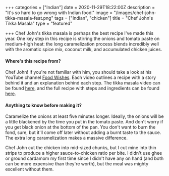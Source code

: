 +++
categories = ["Indian"]
date = 2020-11-29T18:22:00Z
description = "It's so hard to go wrong with Indian food."
image = "/images/chef-john-tikka-masala-feat.png"
tags = ["Indian", "chicken"]
title = "Chef John's Tikka Masala"
type = "featured"

+++
Chef John's tikka masala is perhaps the best recipe I've made this year. One key step in this recipe is stirring the onions and tomato paste on medium-high heat: the long caramelization process blends incredibly well with the aromatic spice mix, coconut milk, and accumulated chicken juices.

#### Where's this recipe from?

Chef John! If you're not familiar with him, you should take a look at his YouTube channel [Food Wishes](https://www.youtube.com/user/foodwishes "Food Wishes"). Each video outlines a recipe with a story behind it and an explanation behind each step. The tikka masala video can be found [here](https://www.youtube.com/watch?v=NshiJSNBWNs "Tikka Masala Video"), and the full recipe with steps and ingredients can be found [here](https://www.allrecipes.com/recipe/239867/chef-johns-chicken-tikka-masala/ "Tikka Masala Recipe").

#### Anything to know before making it?

Caramelize the onions at least five minutes longer. Ideally, the onions will be a little blackened by the time you put in the tomato paste. And don't worry if you get black onion at the bottom of the pan. You don't want to burn the fond, sure, but it'll come off later without adding a burnt taste to the sauce. The extra long caramelization makes a massive difference.

Chef John cut the chicken into mid-sized chunks, but I cut mine into thin strips to produce a higher sauce-to-chicken ratio per bite. I didn't use ghee or ground cardamom my first time since I didn't have any on hand (and both can be more expensive than they're worth), but the meal was mighty excellent without them.